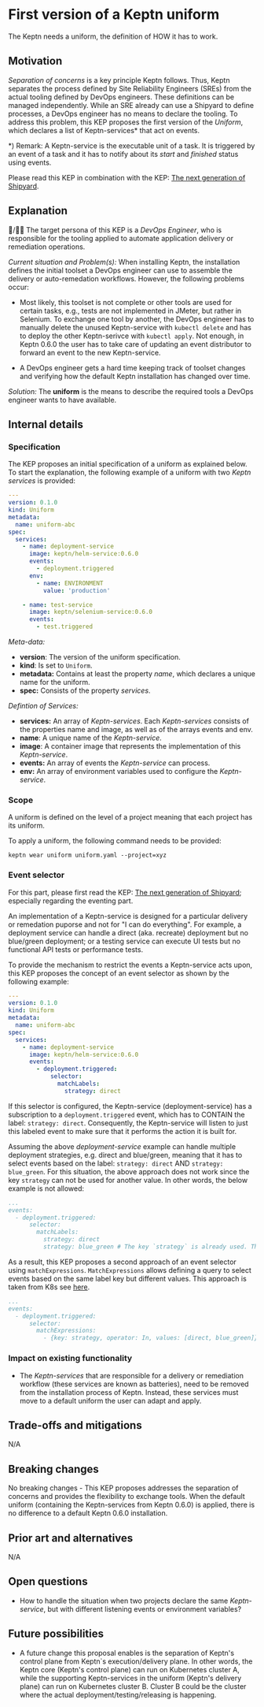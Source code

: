 # First version of a Keptn uniform

The Keptn needs a uniform, the definition of HOW it has to work.

## Motivation

*Separation of concerns* is a key principle Keptn follows. Thus, Keptn separates the process defined by Site Reliability Engineers (SREs) from the actual tooling defined by DevOps engineers. These definitions can be managed independently. While an SRE already can use a Shipyard to define processes, a DevOps engineer has no means to declare the tooling. To address this problem, this KEP proposes the first version of the *Uniform*, which declares a list of Keptn-services* that act on events.

*) Remark: A Keptn-service is the executable unit of a task. It is triggered by an event of a task and it has to notify about its *start* and *finished* status using events. 

Please read this KEP in combination with the KEP: [The next generation of Shipyard](https://github.com/keptn/enhancement-proposals/pull/6).

## Explanation

:man:/:blonde_woman: The target persona of this KEP is a *DevOps Engineer*, who is responsible for the tooling applied to automate application delivery or remediation operations.  

*Current situation and Problem(s):* When installing Keptn, the installation defines the initial toolset a DevOps engineer can use to assemble the delivery or auto-remedation workflows. However, the following problems occur:  

- Most likely, this toolset is not complete or other tools are used for certain tasks, e.g., tests are not implemented in JMeter, but rather in Selenium. To exchange one tool by another, the DevOps engineer has to manually delete the unused Keptn-service with `kubectl delete` and has to deploy the other Keptn-serivce with `kubectl apply`. Not enough, in Keptn 0.6.0 the user has to take care of updating an event distributor to forward an event to the new Keptn-service.

- A DevOps engineer gets a hard time keeping track of toolset changes and verifying how the default Keptn installation has changed over time. 

*Solution:* The **uniform** is the means to describe the required tools a DevOps engineer wants to have available. 

## Internal details

### Specification

The KEP proposes an initial specification of a uniform as explained below. To start the explanation, the following example of a uniform with two *Keptn services* is provided: 

```yaml
---
version: 0.1.0
kind: Uniform
metadata:
  name: uniform-abc
spec:
  services:
    - name: deployment-service
      image: keptn/helm-service:0.6.0
      events:
        - deployment.triggered
      env:
        - name: ENVIRONMENT
          value: 'production'

    - name: test-service
      image: keptn/selenium-service:0.6.0
      events:
        - test.triggered
```

*Meta-data:*
* **version**: The version of the uniform specification. 
* **kind**: Is set to `Uniform`.
* **metadata:** Contains at least the property *name*, which declares a unique name for the uniform.
* **spec:** Consists of the property *services*.

*Defintion of Services:*
* **services:** An array of *Keptn-services*. Each *Keptn-services* consists of the properties name and image, as well as of the arrays events and env. 
* **name**: A unique name of the *Keptn-service*. 
* **image**: A container image that represents the implementation of this *Keptn-service*. 
* **events:** An array of events the *Keptn-service* can process.
* **env:** An array of environment variables used to configure the *Keptn-service*. 

### Scope

A uniform is defined on the level of a project meaning that each project has its uniform.

To apply a uniform, the following command needs to be provided:

```console
keptn wear uniform uniform.yaml --project=xyz
``` 

### Event selector

For this part, please first read the KEP: [The next generation of Shipyard](); especially regarding the eventing part.

An implementation of a Keptn-service is designed for a particular delivery or remedation puporse and not for "I can do everything". For example, a deployment service can handle a direct (aka. recreate) deployment but no blue/green deployment; or a testing service can execute UI tests but no functional API tests or performance tests. 

To provide the mechanism to restrict the events a Keptn-service acts upon, this KEP proposes the concept of an event selector as shown by the following example: 

```yaml
---
version: 0.1.0
kind: Uniform
metadata:
  name: uniform-abc
spec:
  services:
    - name: deployment-service
      image: keptn/helm-service:0.6.0
      events:
        - deployment.triggered:
            selector:
              matchLabels:
                strategy: direct
```

If this selector is configured, the Keptn-service (deployment-service) has a subscription to a `deployment.triggered` event, which has to CONTAIN the label: `strategy: direct`. Consequently, the Keptn-service will listen to just this labeled event to make sure that it performs the action it is built for.

Assuming the above *deployment-service* example can handle multiple deployment strategies, e.g. direct and blue/green, meaning that it has to select events based on the label: `strategy: direct` AND `strategy: blue_green`. For this situation, the above approach does not work since the key `strategy` can not be used for another value. In other words, the below example is not allowed:

```yaml
...
events:
  - deployment.triggered:
      selector:
        matchLabels:
          strategy: direct
          strategy: blue_green # The key `strategy` is already used. This does not work.
```

As a result, this KEP proposes a second approach of an event selector using `matchExpressions`. `MatchExpressions` allows defining a query to select events based on the same label key but different values. This approach is taken from K8s see [here](https://kubernetes.io/docs/concepts/overview/working-with-objects/labels/#resources-that-support-set-based-requirements). 

```yaml
...
events:
  - deployment.triggered:
      selector:
        matchExpressions:
          - {key: strategy, operator: In, values: [direct, blue_green]}
```

### Impact on existing functionality

- The *Keptn-services* that are responsible for a delivery or remediation workflow (these services are known as batteries), need to be removed from the installation process of Keptn. Instead, these services must move to a default uniform the user can adapt and apply.

## Trade-offs and mitigations

N/A

## Breaking changes

No breaking changes - This KEP proposes addresses the separation of concerns and provides the flexibility to exchange tools. When the default uniform (containing the Keptn-services from Keptn 0.6.0) is applied, there is no difference to a default Keptn 0.6.0 installation.

## Prior art and alternatives

N/A

## Open questions

- How to handle the situation when two projects declare the same *Keptn-service*, but with different listening events or environment variables? 

## Future possibilities

- A future change this proposal enables is the separation of Keptn's control plane from Keptn`s execution/delivery plane. In other words, the Keptn core (Keptn's control plane) can run on Kubernetes cluster A, while the supporting Keptn-services in the uniform (Keptn's delivery plane) can run on Kubernetes cluster B. Cluster B could be the cluster where the actual deployment/testing/releasing is happening.
